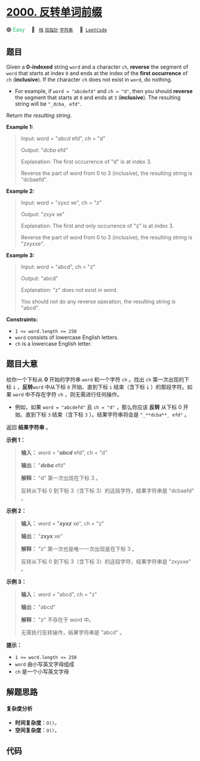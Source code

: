 # [2000. 反转单词前缀](https://leetcode.com/problems/reverse-prefix-of-word)

🟢 <font color=#15bd66>Easy</font>&emsp; 🔖&ensp; [`栈`](/leetcode/outline/tag/stack.md) [`双指针`](/leetcode/outline/tag/two-pointers.md) [`字符串`](/leetcode/outline/tag/string.md)&emsp; 🔗&ensp;[`LeetCode`](https://leetcode.com/problems/reverse-prefix-of-word)


## 题目

Given a **0-indexed** string `word` and a character `ch`, **reverse** the
segment of `word` that starts at index `0` and ends at the index of the
**first occurrence** of `ch` (**inclusive**). If the character `ch` does not
exist in `word`, do nothing.

  * For example, if `word = "abcdefd"` and `ch = "d"`, then you should **reverse** the segment that starts at `0` and ends at `3` (**inclusive**). The resulting string will be `"_dcba_ efd"`.

Return _the resulting string_.



**Example 1:**

> Input: word = "_abcd_ efd", ch = "d"
> 
> Output: "_dcba_ efd"
> 
> Explanation:  The first occurrence of "d" is at index 3. 
> 
> Reverse the part of word from 0 to 3 (inclusive), the resulting string is "dcbaefd".

**Example 2:**

> Input: word = "_xyxz_ xe", ch = "z"
> 
> Output: "_zxyx_ xe"
> 
> Explanation:  The first and only occurrence of "z" is at index 3.
> 
> Reverse the part of word from 0 to 3 (inclusive), the resulting string is "zxyxxe".

**Example 3:**

> Input: word = "abcd", ch = "z"
> 
> Output: "abcd"
> 
> Explanation:  "z" does not exist in word.
> 
> You should not do any reverse operation, the resulting string is "abcd".

**Constraints:**

  * `1 <= word.length <= 250`
  * `word` consists of lowercase English letters.
  * `ch` is a lowercase English letter.


## 题目大意

给你一个下标从 **0** 开始的字符串 `word` 和一个字符 `ch` 。找出 `ch` 第一次出现的下标 `i` ，**反转**`word`
中从下标 `0` 开始、直到下标 `i` 结束（含下标 `i` ）的那段字符。如果 `word` 中不存在字符 `ch` ，则无需进行任何操作。

  * 例如，如果 `word = "abcdefd"` 且 `ch = "d"` ，那么你应该 **反转** 从下标 0 开始、直到下标 `3` 结束（含下标 `3` ）。结果字符串将会是 `"_**dcba**_ efd"` 。

返回 **结果字符串** 。



**示例 1：**

> 
> 
> 
> 
> 
> **输入：** word = "_**abcd**_ efd", ch = "d"
> 
> **输出：** "_**dcba**_ efd"
> 
> **解释：** "d" 第一次出现在下标 3 。 
> 
> 反转从下标 0 到下标 3（含下标 3）的这段字符，结果字符串是 "dcbaefd" 。
> 
> 

**示例 2：**

> 
> 
> 
> 
> 
> **输入：** word = "_**xyxz**_ xe", ch = "z"
> 
> **输出：** "_**zxyx**_ xe"
> 
> **解释：** "z" 第一次也是唯一一次出现是在下标 3 。
> 
> 反转从下标 0 到下标 3（含下标 3）的这段字符，结果字符串是 "zxyxxe" 。
> 
> 

**示例 3：**

> 
> 
> 
> 
> 
> **输入：** word = "abcd", ch = "z"
> 
> **输出：** "abcd"
> 
> **解释：** "z" 不存在于 word 中。
> 
> 无需执行反转操作，结果字符串是 "abcd" 。
> 
> 



**提示：**

  * `1 <= word.length <= 250`
  * `word` 由小写英文字母组成
  * `ch` 是一个小写英文字母


## 解题思路

#### 复杂度分析

- **时间复杂度**：`O()`，
- **空间复杂度**：`O()`，

## 代码

```javascript

```